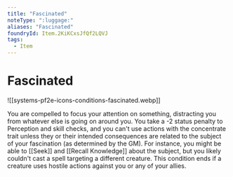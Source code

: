 ```yaml
---
title: "Fascinated"
noteType: ":luggage:"
aliases: "Fascinated"
foundryId: Item.2KiKCxsJfQf2LQVJ
tags:
  - Item
---
```


# Fascinated
![[systems-pf2e-icons-conditions-fascinated.webp]]

You are compelled to focus your attention on something, distracting you from whatever else is going on around you. You take a -2 status penalty to Perception and skill checks, and you can't use actions with the concentrate trait unless they or their intended consequences are related to the subject of your fascination (as determined by the GM). For instance, you might be able to [[Seek]] and [[Recall Knowledge]] about the subject, but you likely couldn't cast a spell targeting a different creature. This condition ends if a creature uses hostile actions against you or any of your allies.
